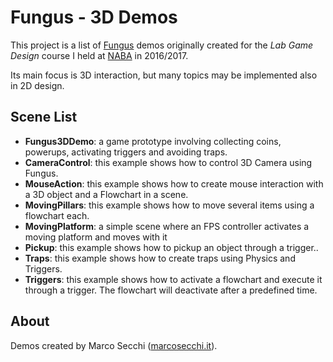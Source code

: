 # Fungus - 3D Demos

This project is a list of [Fungus](http://fungusgames.com/) demos originally created for the *Lab Game Design* course I held at [NABA](http://www.naba.it/) in 2016/2017.

Its main focus is 3D interaction, but many topics may be implemented also in 2D design.

## Scene List

*  **Fungus3DDemo**: a game prototype involving collecting coins, powerups, activating triggers and avoiding traps.
*  **CameraControl**: this example shows how to control 3D Camera using Fungus.
*  **MouseAction**: this example shows how to create mouse interaction with a 3D object and a Flowchart in a scene.
*  **MovingPillars**: this example shows how to move several items using a flowchart each.
*  **MovingPlatform**: a simple scene where an FPS controller activates a moving platform and moves with it
*  **Pickup**: this example shows how to pickup an object through a trigger..
*  **Traps**: this example shows how to create traps using Physics and Triggers.
*  **Triggers**: this example shows how to activate a flowchart and execute it through a trigger. The flowchart will deactivate after a predefined time.

## About
Demos created by Marco Secchi ([marcosecchi.it](http://marcosecchi.it/)).
